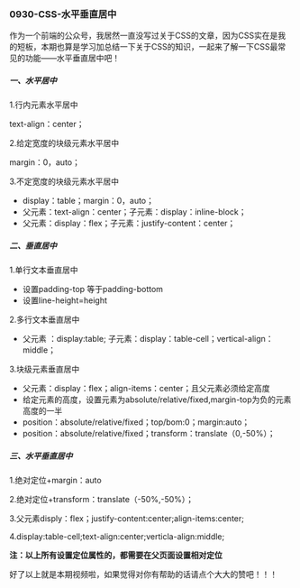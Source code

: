### 0930-CSS-水平垂直居中

作为一个前端的公众号，我居然一直没写过关于CSS的文章，因为CSS实在是我的短板，本期也算是学习加总结一下关于CSS的知识，一起来了解一下CSS最常见的功能——水平垂直居中吧！

##### 一、水平居中

1.行内元素水平居中

text-align：center；

2.给定宽度的块级元素水平居中

margin：0，auto；

3.不定宽度的块级元素水平居中

- display：table；margin：0，auto；
- 父元素：text-align：center；子元素：display：inline-block；
- 父元素：display：flex；子元素：justify-content：center；

##### 二、垂直居中

1.单行文本垂直居中

- 设置padding-top 等于padding-bottom
- 设置line-height=height

2.多行文本垂直居中

- 父元素 ：display:table; 子元素：display：table-cell；vertical-align：middle；

3.块级元素垂直居中

- 父元素：display：flex；align-items：center；且父元素必须给定高度
- 给定元素的高度，设置元素为absolute/relative/fixed,margin-top为负的元素高度的一半
- position：absolute/relative/fixed；top/bom:0；margin:auto；
- position：absolute/relative/fixed；transform：translate（0,-50%）；

##### 三、水平垂直居中

1.绝对定位+margin：auto

2.绝对定位+transform：translate（-50%,-50%）；

3.父元素disply：flex；justify-content:center;align-items:center;

4.display:table-cell;text-align:center;verticla-align:middle;

**注：以上所有设置定位属性的，都需要在父页面设置相对定位**

好了以上就是本期视频啦，如果觉得对你有帮助的话请点个大大的赞吧！！！